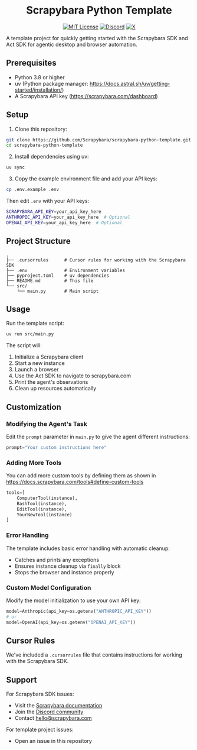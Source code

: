 <div id="toc" align="center">
  <ul style="list-style: none">
    <summary>
      <h1>Scrapybara Python Template</h1>
    </summary>
  </ul>
</div>

<p align="center">
  <a href="https://github.com/scrapybara/scrapybara-playground/blob/main/license"><img alt="MIT License" src="https://img.shields.io/badge/license-MIT-blue" /></a>
  <a href="https://discord.gg/s4bPUVFXqA"><img alt="Discord" src="https://img.shields.io/badge/Discord-Join%20the%20community-6D1CCF.svg?logo=discord" /></a>
  <a href="https://x.com/scrapybara"><img alt="X" src="https://img.shields.io/badge/Twitter-Follow%20us-6D1CCF.svg?logo=X" /></a>
</p>

A template project for quickly getting started with the Scrapybara SDK and Act SDK for agentic desktop and browser automation.

## Prerequisites

- Python 3.8 or higher
- uv (Python package manager: https://docs.astral.sh/uv/getting-started/installation/)
- A Scrapybara API key (https://scrapybara.com/dashboard)

## Setup

1. Clone this repository:

```bash
git clone https://github.com/Scrapybara/scrapybara-python-template.git
cd scrapybara-python-template
```

2. Install dependencies using uv:

```bash
uv sync
```

3. Copy the example environment file and add your API keys:

```bash
cp .env.example .env
```

Then edit `.env` with your API keys:

```bash
SCRAPYBARA_API_KEY=your_api_key_here
ANTHROPIC_API_KEY=your_api_key_here  # Optional
OPENAI_API_KEY=your_api_key_here  # Optional
```

## Project Structure

```
.
├── .cursorrules      # Cursor rules for working with the Scrapybara SDK
├── .env              # Environment variables
├── pyproject.toml    # uv dependencies
├── README.md         # This file
└── src/
    └── main.py       # Main script
```

## Usage

Run the template script:

```bash
uv run src/main.py
```

The script will:

1. Initialize a Scrapybara client
2. Start a new instance
3. Launch a browser
4. Use the Act SDK to navigate to scrapybara.com
5. Print the agent's observations
6. Clean up resources automatically

## Customization

### Modifying the Agent's Task

Edit the `prompt` parameter in `main.py` to give the agent different instructions:

```python
prompt="Your custom instructions here"
```

### Adding More Tools

You can add more custom tools by defining them as shown in https://docs.scrapybara.com/tools#define-custom-tools

```python
tools=[
    ComputerTool(instance),
    BashTool(instance),
    EditTool(instance),
    YourNewTool(instance)
]
```

### Error Handling

The template includes basic error handling with automatic cleanup:

- Catches and prints any exceptions
- Ensures instance cleanup via `finally` block
- Stops the browser and instance properly

### Custom Model Configuration

Modify the model initialization to use your own API key:

```python
model=Anthropic(api_key=os.getenv("ANTHROPIC_API_KEY"))
# or
model=OpenAI(api_key=os.getenv("OPENAI_API_KEY"))
```

## Cursor Rules

We've included a `.cursorrules` file that contains instructions for working with the Scrapybara SDK.

## Support

For Scrapybara SDK issues:

- Visit the [Scrapybara documentation](https://docs.scrapybara.com)
- Join the [Discord community](https://discord.gg/s4bPUVFXqA)
- Contact hello@scrapybara.com

For template project issues:

- Open an issue in this repository
